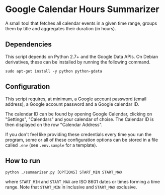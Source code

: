# Google Calendar Hours Summarizer

A small tool that fetches all calendar events in a given time range, groups them
by title and aggregates their duration (in hours).

## Dependencies

This script depends on Python 2.7+ and the Google Data APIs. On Debian
derivatives, these can be installed by running the following command.

    sudo apt-get install -y python python-gdata

## Configuration

This script requires, at minimum, a Google account password (email address), a
Google account password and a Google calendar ID.

The calendar ID can be found by opening Google Calendar, clicking on "Settings",
"Calendars" and your calendar of choise. The Calendar ID is then displayed on
the row "Calendar Address".

If you don't feel like providing these credentials every time you run the
program, some or all of these configuration options can be stored in a file
called `.env` (see `.env.sample` for a template).

## How to run

    python ./summarizer.py [OPTIONS] START_MIN START_MAX

where `START_MIN` and `START_MAX` are ISO 8601 dates or times forming a time
range. Note that `START_MIN` in inclusive and `START_MAX` exclusive.
